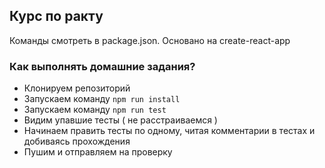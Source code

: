 ## Курс по ракту
Команды смотреть в package.json. Основано на create-react-app

### Как выполнять домашние задания?
* Клонируем репозиторий
* Запускаем команду `npm run install`
* Запускаем команду `npm run test`
* Видим упавшие тесты ( не расстраиваемся  )
* Начинаем править тесты по одному, читая комментарии в тестах и добиваясь прохождения
* Пушим и отправляем на проверку
